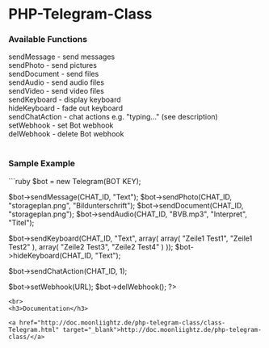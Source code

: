 # PHP-Telegram-Class

<h3>Available Functions</h3>

sendMessage - send messages <br>
sendPhoto - send pictures <br>
sendDocument - send files <br>
sendAudio - send audio files <br>
sendVideo - send video files <br>
sendKeyboard - display keyboard <br>
hideKeyboard - fade out keyboard <br>
sendChatAction - chat actions e.g. "typing..." (see description) <br>
setWebhook - set Bot webhook <br>
delWebhook - delete Bot webhook <br><br>

<h3>Sample Example</h3>
```ruby
<?php
require_once('class.moonliightz.telegram.php');

$bot = new Telegram(BOT KEY);

$bot->sendMessage(CHAT_ID, "Text");
$bot->sendPhoto(CHAT_ID, "storageplan.png", "Bildunterschrift");
$bot->sendDocument(CHAT_ID, "storageplan.png");
$bot->sendAudio(CHAT_ID, "BVB.mp3", "Interpret", "Titel");

$bot->sendKeyboard(CHAT_ID, "Text", array( array( "Zeile1 Test1", "Zeile1 Test2" ), array( "Zeile2 Test3", "Zeile2 Test4" ) ));
$bot->hideKeyboard(CHAT_ID, "Text");

$bot->sendChatAction(CHAT_ID, 1);

$bot->setWebhook(URL);
$bot->delWebhook();
?>
```
<br>
<h3>Documentation</h3>

<a href="http://doc.moonliightz.de/php-telegram-class/class-Telegram.html" target="_blank">http://doc.moonliightz.de/php-telegram-class/</a>
